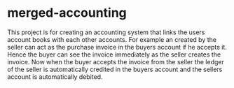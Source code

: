 # merged-accounting
This project is for creating an accounting system that links the users account books with each other accounts. For example an created by the seller can act as the purchase invoice in the buyers account if he accepts it. Hence the buyer can see the invoice immediately as the seller creates the invoice. Now when the buyer accepts the invoice from the seller the ledger of the seller is automatically credited in the buyers account and the sellers account is automatically debited.
